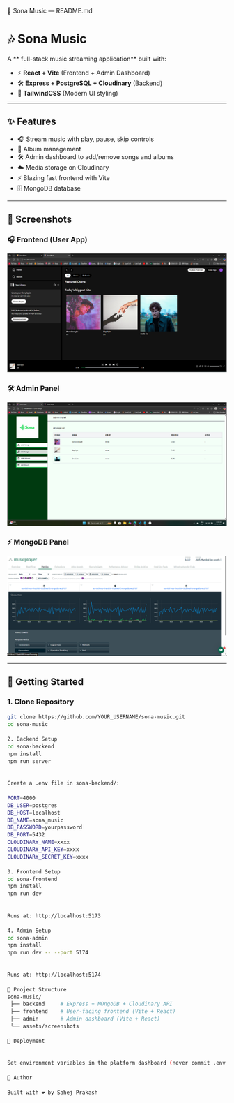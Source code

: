 🎵 Sona Music — README.md
# 🎶 Sona Music

A ** full-stack music streaming application** built with:

- ⚡ **React + Vite** (Frontend + Admin Dashboard)
- 🛠️ **Express + PostgreSQL + Cloudinary** (Backend)
- 🎨 **TailwindCSS** (Modern UI styling)

---

## ✨ Features

- 🎧 Stream music with play, pause, skip controls  
- 📀 Album management  
- 🛠️ Admin dashboard to add/remove songs and albums  
- ☁️ Media storage on Cloudinary  
- ⚡ Blazing fast frontend with Vite  
- 🗄️ MongoDB database 

---

## 📸 Screenshots

### 🎧 Frontend (User App)
![Frontend Screenshot](./ss3.png)

### 🛠️ Admin Panel
![Admin Screenshot](./ss2.png)

### ⚡ MongoDB Panel
![MongoDB Screenshot](./ss4.png)

---

## 🚀 Getting Started

### 1. Clone Repository
```bash
git clone https://github.com/YOUR_USERNAME/sona-music.git
cd sona-music

2. Backend Setup
cd sona-backend
npm install
npm run server


Create a .env file in sona-backend/:

PORT=4000
DB_USER=postgres
DB_HOST=localhost
DB_NAME=sona_music
DB_PASSWORD=yourpassword
DB_PORT=5432
CLOUDINARY_NAME=xxxx
CLOUDINARY_API_KEY=xxxx
CLOUDINARY_SECRET_KEY=xxxx

3. Frontend Setup
cd sona-frontend
npm install
npm run dev


Runs at: http://localhost:5173

4. Admin Setup
cd sona-admin
npm install
npm run dev -- --port 5174


Runs at: http://localhost:5174

📂 Project Structure
sona-music/
 ├── backend     # Express + MOngoDB + Cloudinary API
 ├── frontend    # User-facing frontend (Vite + React)
 ├── admin       # Admin dashboard (Vite + React)
 └── assets/screenshots

🚀 Deployment


Set environment variables in the platform dashboard (never commit .env to GitHub).

🙌 Author

Built with ❤️ by Sahej Prakash